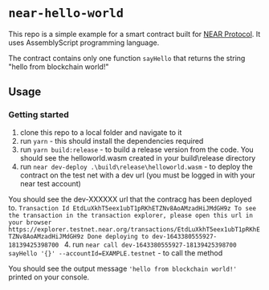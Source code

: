 # `near-hello-world` 

This repo is a simple example for a smart contract built for [NEAR Protocol](https://near.org). It uses AssemblyScript programming language. 

The contract contains only one function `sayHello` that returns the string "hello from blockchain world!"


## Usage

### Getting started

1. clone this repo to a local folder and navigate to it
2. run `yarn` - this should install the dependencies required
3. run `yarn build:release` - to build a release version from the code. You should see the helloworld.wasm created in your build\release directory 
3. run `near dev-deploy .\build\release\helloworld.wasm` - to deploy the contract on the test net with a dev url (you must be logged in with your near test account)

You should see the dev-XXXXXX url that the contracg has been deployed to. 
`Transaction Id EtdLuXkhT5eex1ubT1pRKhETZNv8AoAMzadHiJMdGH9z
To see the transaction in the transaction explorer, please open this url in your browser
https://explorer.testnet.near.org/transactions/EtdLuXkhT5eex1ubT1pRKhETZNv8AoAMzadHiJMdGH9z
Done deploying to dev-1643380555927-18139425398700
`
4. run `near call dev-1643380555927-18139425398700 sayHello '{}' --accountId=EXAMPLE.testnet` - to call the method 

You should see the output message `'hello from blockchain world!'` printed on your console.
